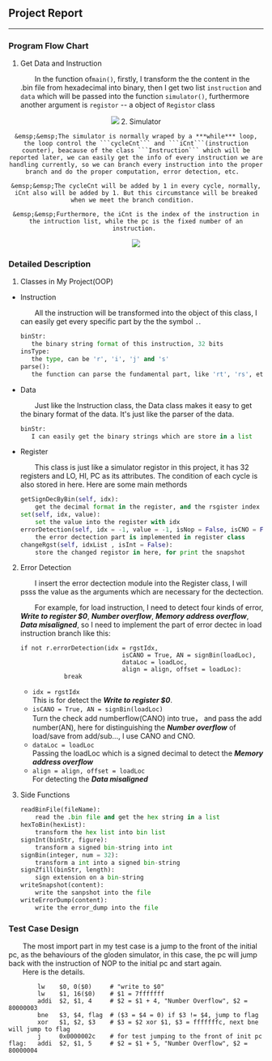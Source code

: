 ## Project Report
***

### Program Flow Chart
1. Get Data and Instruction

	&emsp;&emsp;In the function of```main()```, firstly, I transform the the content in the .bin file from hexadecimal into binary, then I get two list ```instruction``` and ```data``` which will be passed into the function ```simulator()```, furthermore another argument is ```registor``` -- a object of ```Registor``` class
<div style="text-align: center">
<img src="1.jpg"/>
2. Simulator

	&emsp;&emsp;The simulator is normally wraped by a ***while*** loop, the loop control the ```cycleCnt``` and ```iCnt```(instruction counter), beacause of the class ```Instruction``` which will be reported later, we can easily get the info of every instruction we are handling currently, so we can branch every instruction into the proper branch and do the proper computation, error detection, etc.  
	
	&emsp;&emsp;The cycleCnt will be added by 1 in every cycle, normally, iCnt also will be added by 1. But this circumstance will be breaked when we meet the branch condition.  
	
	&emsp;&emsp;Furthermore, the iCnt is the index of the instruction in the intruction list, while the pc is the fixed number of an instruction. 
</div>
<div style="text-align: center">
<img src="2.jpg"/>
</div>


### Detailed Description
1. Classes in My Project(OOP)
 + 	Instruction
 
	&emsp;&emsp;All the instruction will be transformed into the object of this class, I can easily get every specific part by the the symbol ```.```.
 
	 ```python
	 binStr: 
	 	the binary string format of this instruction, 32 bits
	 insType: 
	 	the type, can be 'r', 'i', 'j' and 's'
	 parse(): 
	 	the function can parse the fundamental part, like 'rt', 'rs', etc.
	 ```  
 + Data

 	&emsp;&emsp;Just like the Instruction class, the Data class makes it easy to get the binary format of the data. It's just like the parser of the data.
 
	 ```python
	 binStr: 
	 	I can easily get the binary strings which are store in a list
	 ```
 + Register
 
 	&emsp;&emsp;This class is just like a simulator registor in this project, it has 32 registers and LO, HI, PC as its attributes. The condition of each cycle is also stored in here. Here are some main methords

	```python
	getSignDecByBin(self, idx): 
		get the decimal format in the register, and the rsgister index is in binary format
	set(self, idx, value): 
		set the value into the register with idx
	errorDetection(self, idx = -1, value = -1, isNop = False, isCNO = False, isCANO = False, AN = 0, mulSet = False, mulGet = False, dataLoc = 0, align = 	0, offset = 0): 
		the error dectection part is implemented in register class
	changeRgst(self, idxList , isInt = False): 
		store the changed registor in here, for print the snapshot
	
	```
	
2. Error Detection
	
	&emsp;&emsp;I insert the error dectection module into the Register class, I will psss the value as the arguments which are necessary for the dectection.  
	
	&emsp;&emsp;For example, for load instruction, I need to detect four kinds of error, ***Write to register $0***, ***Number overflow***, ***Memory address overflow***, ***Data misaligned***, so I need to implement the part of error dectec in load instruction branch like this:
	
	```
	if not r.errorDetection(idx = rgstIdx,
								isCANO = True, AN = signBin(loadLoc),
								dataLoc = loadLoc,
								align = align, offset = loadLoc):
				break
	```
	+ ```idx = rgstIdx```   
		This is for detect the ***Write to register $0***.
	+ ```isCANO = True, AN = signBin(loadLoc)```  
	 	Turn the check add numberflow(CANO) into true， and pass the add number(AN), here for distinguishing the ***Number overflow*** of load/save from add/sub..., I use CANO and CNO.  
	+ ```dataLoc = loadLoc```  
		Passing the loadLoc which is a signed decimal to detect the ***Memory address overflow***
	+ ```align = align, offset = loadLoc```  
	   For detecting the ***Data misaligned***

3. Side Functions  
	
	```python
	readBinFile(fileName):
		read the .bin file and get the hex string in a list
	hexToBin(hexList):
		transform the hex list into bin list
	signInt(binStr, figure):
		transform a signed bin-string into int 
	signBin(integer, num = 32):
		transform a int into a signed bin-string
	signZfill(binStr, length):
		sign extension on a bin-string
	writeSnapshot(content):
		write the sanpshot into the file
	writeErrorDump(content):
		write the error_dump into the file
	```

### Test Case Design

&emsp;&emsp;The most import part in my test case is a jump to the front of the initial pc, as the behaviours of the gloden simulator, in this case, the pc will jump back with the instruction of NOP to the initial pc and start again.		
&emsp;&emsp;Here is the details.  
		

			lw	  $0, 0($0)  	# "write to $0"
			lw    $1, 16($0) 	# $1 = 7fffffff
			addi  $2, $1, 4  	# $2 = $1 + 4, "Number Overflow", $2 = 80000003
			bne   $3, $4, flag  # ($3 = $4 = 0) if $3 != $4, jump to flag
			xor   $1, $2, $3 	# $3 = $2 xor $1, $3 = fffffffc, next bne will jump to flag
			j 	  0x0000002c 	# for test jumping to the front of init pc
	flag: 	addi  $2, $1, 5  	# $2 = $1 + 5, "Number Overflow", $2 = 80000004

 
